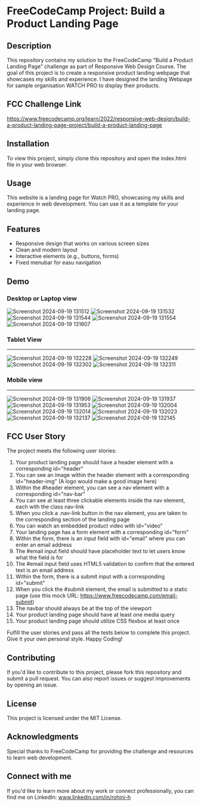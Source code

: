 # FreeCodeCamp Project: Build a Product Landing Page

## Description
This repository contains my solution to the FreeCodeCamp "Build a Product Landing Page" challenge as part of Responsive Web Design Course. The goal of this project is to create a responsive product landing webpage that showcases my skills and experience. I have designed the landing Webpage for sample organisation WATCH PRO to display their products.

## FCC Challenge Link
https://www.freecodecamp.org/learn/2022/responsive-web-design/build-a-product-landing-page-project/build-a-product-landing-page

## Installation
To view this project, simply clone this repository and open the index.html file in your web browser.

## Usage
This website is a landing page for Watch PRO, showcasing my skills and experience in web development. You can use it as a template for your landing page.

## Features

- Responsive design that works on various screen sizes
- Clean and modern layout
- Interactive elements (e.g., buttons, forms)
- Fixed menubar for easu navigation

## Demo
### Desktop or Laptop view
![Screenshot 2024-09-19 131512](https://github.com/user-attachments/assets/d0217e2e-ac51-4bb0-a232-8f264b8faa03)
![Screenshot 2024-09-19 131532](https://github.com/user-attachments/assets/e0657abe-6f94-445b-a44d-907d78551c19)
![Screenshot 2024-09-19 131544](https://github.com/user-attachments/assets/d609147e-c7df-401e-a658-2871cce91c23)
![Screenshot 2024-09-19 131554](https://github.com/user-attachments/assets/e4f38a97-4980-48b5-9856-d419fdd76dba)
![Screenshot 2024-09-19 131607](https://github.com/user-attachments/assets/04a7de41-5aaa-4b3a-8e95-7baa20ec0dc6)

### Tablet View
---
![Screenshot 2024-09-19 132228](https://github.com/user-attachments/assets/7b6e6e09-b0bd-45e9-af3b-650bdaddcc23)
![Screenshot 2024-09-19 132249](https://github.com/user-attachments/assets/4b8364b0-fbbc-4a06-bd43-8251185ca0a1)
![Screenshot 2024-09-19 132302](https://github.com/user-attachments/assets/c62664d1-cad9-4df9-975a-997b9826994e)
![Screenshot 2024-09-19 132311](https://github.com/user-attachments/assets/ea1a93f1-2155-44c0-a679-8cf5b438d2fb)

### Mobile view
---
![Screenshot 2024-09-19 131906](https://github.com/user-attachments/assets/867f5597-f1a4-4502-bae0-ba9ce435bced)
![Screenshot 2024-09-19 131937](https://github.com/user-attachments/assets/c7e2021f-d12d-4909-bc33-a6a25be96bc8)
![Screenshot 2024-09-19 131953](https://github.com/user-attachments/assets/1f6b5477-868f-4ecc-bc27-6a23d2f4e1ca)
![Screenshot 2024-09-19 132004](https://github.com/user-attachments/assets/89a9be88-9185-413c-b097-918861dd4587)
![Screenshot 2024-09-19 132014](https://github.com/user-attachments/assets/e025abd3-ee3f-4f96-ab4f-62a52bd31f9f)
![Screenshot 2024-09-19 132023](https://github.com/user-attachments/assets/24e18a32-8718-400e-9132-25c9680f0fb3)
![Screenshot 2024-09-19 132137](https://github.com/user-attachments/assets/d126e07d-6cc4-4b3c-8f2a-57d667276978)
![Screenshot 2024-09-19 132145](https://github.com/user-attachments/assets/2944fdf7-1e97-4c3a-ad82-2f583b539ae1)

## FCC User Story
The project meets the following user stories:

1. Your product landing page should have a header element with a corresponding id="header"
2. You can see an image within the header element with a corresponding id="header-img" (A logo would make a good image here)
3. Within the #header element, you can see a nav element with a corresponding id="nav-bar"
4. You can see at least three clickable elements inside the nav element, each with the class nav-link
5. When you click a .nav-link button in the nav element, you are taken to the corresponding section of the landing page
6. You can watch an embedded product video with id="video"
7. Your landing page has a form element with a corresponding id="form"
8. Within the form, there is an input field with id="email" where you can enter an email address
9. The #email input field should have placeholder text to let users know what the field is for
10. The #email input field uses HTML5 validation to confirm that the entered text is an email address
11. Within the form, there is a submit input with a corresponding id="submit"
12. When you click the #submit element, the email is submitted to a static page (use this mock URL: https://www.freecodecamp.com/email-submit)
13. The navbar should always be at the top of the viewport
14. Your product landing page should have at least one media query
15. Your product landing page should utilize CSS flexbox at least once

Fulfill the user stories and pass all the tests below to complete this project. Give it your own personal style. Happy Coding!

## Contributing
If you'd like to contribute to this project, please fork this repository and submit a pull request. You can also report issues or suggest improvements by opening an issue.

## License
This project is licensed under the MIT License.

## Acknowledgments
Special thanks to FreeCodeCamp for providing the challenge and resources to learn web development.

## Connect with me
If you'd like to learn more about my work or connect professionally, you can find me on LinkedIn: www.linkedin.com/in/rohini-h
